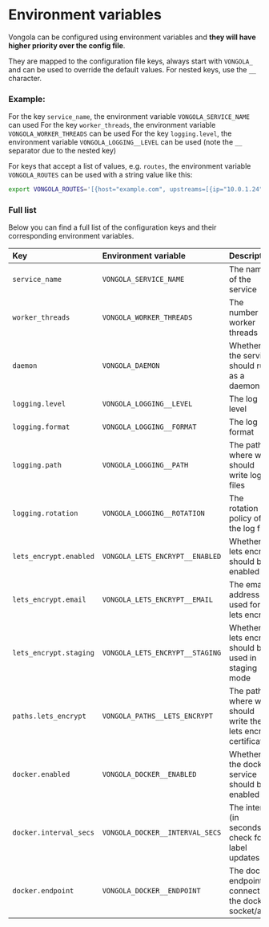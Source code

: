 # Environment variables

Vongola can be configured using environment variables and **they will have higher priority over the config file**.&#x20;

They are mapped to the configuration file keys, always start with `VONGOLA_` and can be used to override the default values. For nested keys, use the `__` character.

### Example:

For the key `service_name`, the environment variable `VONGOLA_SERVICE_NAME` can used
For the key `worker_threads`, the environment variable `VONGOLA_WORKER_THREADS` can be used
For the key `logging.level`, the environment variable `VONGOLA_LOGGING__LEVEL` can be used (note the `__` separator due to the nested key)

For keys that accept a list of values, e.g. `routes`, the environment variable `VONGOLA_ROUTES` can be used with a string value like this:

```bash
export VONGOLA_ROUTES='[{host="example.com", upstreams=[{ip="10.0.1.24", port=3001}]'
```


### Full list

Below you can find a full list of the configuration keys and their corresponding environment variables.

| Key | Environment variable | Description |
| :--- | :--- | :--- |
| `service_name` | `VONGOLA_SERVICE_NAME` | The name of the service |
| `worker_threads` | `VONGOLA_WORKER_THREADS` | The number of worker threads |
| `daemon` | `VONGOLA_DAEMON` | Whether the service should run as a daemon |
| `logging.level` | `VONGOLA_LOGGING__LEVEL` | The log level |
| `logging.format` | `VONGOLA_LOGGING__FORMAT` | The log format |
| `logging.path` | `VONGOLA_LOGGING__PATH` | The path where we should write logs files |
| `logging.rotation` | `VONGOLA_LOGGING__ROTATION` | The rotation policy of the log files |
| `lets_encrypt.enabled` | `VONGOLA_LETS_ENCRYPT__ENABLED` | Whether lets encrypt should be enabled |
| `lets_encrypt.email` | `VONGOLA_LETS_ENCRYPT__EMAIL` | The email address used for lets encrypt |
| `lets_encrypt.staging` | `VONGOLA_LETS_ENCRYPT__STAGING` | Whether lets encrypt should be used in staging mode |
| `paths.lets_encrypt` | `VONGOLA_PATHS__LETS_ENCRYPT` | The path where we should write the lets encrypt certificates |
| `docker.enabled` | `VONGOLA_DOCKER__ENABLED` | Whether the docker service should be enabled |
| `docker.interval_secs` | `VONGOLA_DOCKER__INTERVAL_SECS` | The interval (in seconds) to check for label updates |
| `docker.endpoint` | `VONGOLA_DOCKER__ENDPOINT` | The docker endpoint to connect to the docker socket/api |
